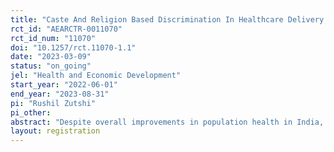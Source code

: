 ```yaml
---
title: "Caste And Religion Based Discrimination In Healthcare Delivery: Evidence From India"
rct_id: "AEARCTR-0011070"
rct_id_num: "11070"
doi: "10.1257/rct.11070-1.1"
date: "2023-03-09"
status: "on_going"
jel: "Health and Economic Development"
start_year: "2022-06-01"
end_year: "2023-08-31"
pi: "Rushil Zutshi"
pi_other:
abstract: "Despite overall improvements in population health in India, there remain significant differences in health outcomes along caste and religious lines. Due to the lack of rigorous evidence, it is unclear if these differences stem from a lack of access to healthcare or discrimination at point of care. I use a randomized controlled trial to measure the discrimination faced by patients at point of care by private health care providers in Bihar, India. I use standardized patients (SPs) seeking care for asthma and randomly vary their religious and caste presentation to measure the causal effect of caste and religion on technical and interpersonal quality of care. SPs presenting as Muslims with religious indicators (such as eyeliner, a beard, and skullcap) received technical quality of care scores that were 0.29 standard deviations lower than upper-caste Hindu SPs and interpersonal quality of care scores that were 0.19 standard deviations lower than Hindu SPs. SPs presenting as Muslims without any religious indicators (only a Muslim name) or as Dalit (individuals of a lower-caste or without a caste) also received lower technical quality of care scores than upper-caste Hindu SPs but did not experience significantly worse interpersonal quality of care. I also find that, although minority providers provide better care to all patient types compared to Hindu providers, the disparity in healthcare quality experienced by minority patients was larger at minority providers.  These finds suggest that differences in health outcomes among underserved minorities such as Muslims and Dalits are driven, in part, by discrimination at the point of care – often by providers of the same religious or caste identity. The results suggest that interventions such as implicit-bias training could help improve outcomes for these groups. "
layout: registration
---
```


